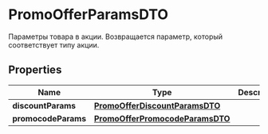 

# PromoOfferParamsDTO

Параметры товара в акции.  Возвращается параметр, который соответствует типу акции. 

## Properties

Name | Type | Description | Notes
------------ | ------------- | ------------- | -------------
**discountParams** | [**PromoOfferDiscountParamsDTO**](PromoOfferDiscountParamsDTO.md) |  |  [optional]
**promocodeParams** | [**PromoOfferPromocodeParamsDTO**](PromoOfferPromocodeParamsDTO.md) |  |  [optional]



